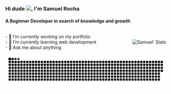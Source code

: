 <h3>Hi dude <img src="https://raw.githubusercontent.com/kaueMarques/kaueMarques/master/hi.gif" width="30px">, I'm Samuel Rocha</h3>
<h4>A Beginner Developer in search of knowledge and growth</h4>

<!--
**samuelcorocha/samuelcorocha** is a ✨ _special_ ✨ repository because its `README.md` (this file) appears on your GitHub profile.

Here are some ideas to get you started:
-->

<div style="display: flex; align-items: center; justify-content: space-between;">
    <p>
    - 🔭 I’m currently working on my portfolio<br>
    - 🌱 I’m currently learning web development<br>
    - 💬 Ask me about anything<br>
    </p>
    <a >
        <img align="right" src="https://github-readme-stats.vercel.app/api?username=samuelcorocha&count_private=true&show_icons=true&theme=slateorange" alt="Samuel' Stats">
    </a>   
</div>
</div>
<!--<a>
    <img align="center" src="https://github-readme-stats.vercel.app/api/top-langs/?username=samuelcorocha&layout=compact&theme=slateorange">
</a>-->
    <img align="center" src="https://github.com/samuelcorocha/samuelcorocha/blob/output/github-contribution-grid-snake.svg">
</div>
